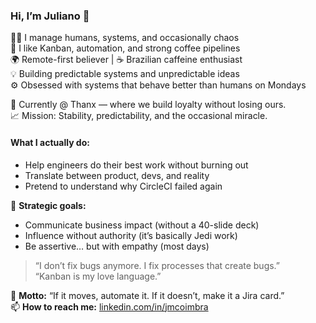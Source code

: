 ### Hi, I’m Juliano 👋  

👨‍💻 I manage humans, systems, and occasionally chaos  
🧩 I like Kanban, automation, and strong coffee pipelines  
🌍 Remote-first believer | ☕ Brazilian caffeine enthusiast  
💡 Building predictable systems and unpredictable ideas  
⚙️ Obsessed with systems that behave better than humans on Mondays  

💼 Currently @ Thanx — where we build loyalty without losing ours.  
📈 Mission: Stability, predictability, and the occasional miracle.  

#### What I actually do:
- Help engineers do their best work without burning out  
- Translate between product, devs, and reality  
- Pretend to understand why CircleCI failed again  

🎯 **Strategic goals:**  
- Communicate business impact (without a 40-slide deck)  
- Influence without authority (it’s basically Jedi work)  
- Be assertive… but with empathy (most days)  

> “I don’t fix bugs anymore. I fix processes that create bugs.”  
> “Kanban is my love language.”  

🥇 **Motto:** “If it moves, automate it. If it doesn’t, make it a Jira card.”  
📫 **How to reach me:** [linkedin.com/in/jmcoimbra](https://www.linkedin.com/in/jmcoimbra/)
